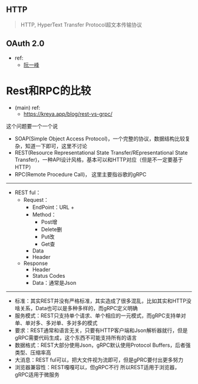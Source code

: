 ## HTTP
>HTTP, HyperText Transfer Protocol超文本传输协议

## OAuth 2.0
+ ref:
	+ [阮一峰](https://www.ruanyifeng.com/blog/2014/05/oauth_2_0.html)

# Rest和RPC的比较

+ (main) ref:
	+ https://kreya.app/blog/rest-vs-grpc/

这个问题要一个一个说

+ SOAP(Simple Object Access Protocol)，一个完整的协议，数据结构比较复杂，知道一下即可，这里不讨论
+ REST(Resource Representational State Transfer/REpresentational State Transfer)，一种API设计风格，基本可以和HTTP对应（但是不一定要基于HTTP）
+ RPC(Remote Procedure Call)， 这里主要指谷歌的gRPC

---

+ REST ful：
	+ Request：
		+ EndPoint：URL
			+ 
		+ Method：
			+ Post增
			+ Delete删
			+ Put改
			+ Get查
		+ Data
		+ Header	
	+ Response
		+ Header
		+ Status Codes
		+ Data：通常是Json

---

+ 标准：其实REST并没有严格标准，其实造成了很多混乱，比如其实和HTTP没啥关系，Data也可以是多种多样的，而gRPC定义明确
+ 服务模式：REST只支持单个请求、单个相应的一元模式，而gRPC支持单对单、单对多、多对单、多对多的模式
+ 要求：REST通常和语言无关，只要有HTTP客户端和Json解析器就行，但是gRPC需要代码生成，这个东西不可能支持所有的语言
+ 数据格式：REST大部分使用Json，gRPC默认使用Protocol Buffers，后者强类型、压缩率高
+ 大消息：REST ful可以，把大文件视为流即可，但是gPRC要付出更多努力
+ 浏览器兼容性：REST嘎嘎可以，但gRPC不行
所以REST适用于浏览器，gRPC适用于微服务
